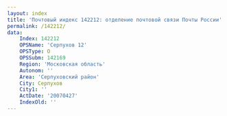 ```yaml
---
layout: index
title: 'Почтовый индекс 142212: отделение почтовой связи Почты России'
permalink: /142212/
data:
    Index: 142212
    OPSName: 'Серпухов 12'
    OPSType: О
    OPSSubm: 142169
    Region: 'Московская область'
    Autonom: ''
    Area: 'Серпуховский район'
    City: Серпухов
    City1: ''
    ActDate: '20070427'
    IndexOld: ''
---
```

